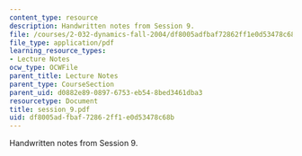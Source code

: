 ```yaml
---
content_type: resource
description: Handwritten notes from Session 9.
file: /courses/2-032-dynamics-fall-2004/df8005adfbaf72862ff1e0d53478c68b_session_9.pdf
file_type: application/pdf
learning_resource_types:
- Lecture Notes
ocw_type: OCWFile
parent_title: Lecture Notes
parent_type: CourseSection
parent_uid: d0882e89-0897-6753-eb54-8bed3461dba3
resourcetype: Document
title: session_9.pdf
uid: df8005ad-fbaf-7286-2ff1-e0d53478c68b
---
```

Handwritten notes from Session 9.

